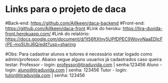 # Links para o projeto de daca

#Back-end: https://github.com/Aillkeen/daca-backend
#Front-end: https://github.com/Aillkeen/daca-front
#Link do heroku: https://tira-duvida-front.herokuapp.com/
#Link do relatório: https://docs.google.com/document/d/1t56ftXlny5UPfDPEC9WovvNaaEDIcFrPE-mo5UIrJ6Q/edit?usp=sharing

#Obs: 
Para cadastrar alunos e tutores é necessário estar logado como admin/professor. Abaixo segue alguns usuarios já cadastrados caso queira testar:
Professor - login: professor@tiraduvida.com | senha:123456
Aluno - login: aluno@tiraduvida.com | senha: 123456
Tutor - login: tutor@tiraduvida.com | senha: 123456
